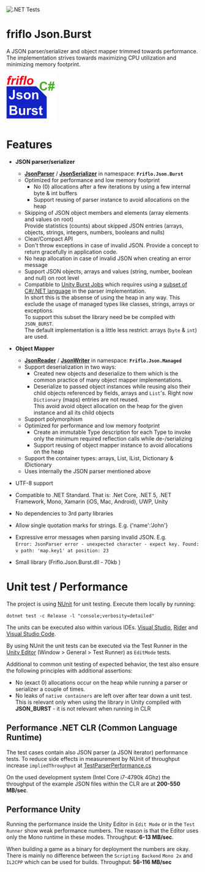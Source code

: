 ![.NET Tests](https://github.com/friflo/Friflo.Json.Burst/workflows/.NET/badge.svg)

# friflo Json.Burst

A JSON parser/serializer and object mapper trimmed towards performance.  
The implementation strives towards maximizing CPU utilization and minimizing memory footprint.

![Logo](docs/images/Friflo.Json.Burst-128.png) 
 



# Features

- **JSON parser/serializer**
	- [**JsonParser**](Json/Burst/JsonParser.cs) / [**JsonSerializer**](Json/Burst/JsonSerializer.cs) in namespace: **`Friflo.Json.Burst`**
	- Optimized for performance and low memory footprint
		- No (0) allocations after a few iterations by using a few internal byte & int buffers
		- Support reusing of parser instance to avoid allocations on the heap
	- Skipping of JSON object members and elements (array elements and values on root)  
		Provide statistics (counts) about skipped JSON entries (arrays, objects, strings, integers, numbers, booleans and nulls)
	- Clear/Compact API
	- Don't throw exceptions in case of invalid JSON. Provide a concept to return gracefully in application code.
	- No heap allocation in case of invalid JSON when creating an error message
	- Support JSON objects, arrays and values (string, number, boolean and null) on root level
	- Compatible to [Unity Burst Jobs](https://docs.unity3d.com/Packages/com.unity.burst@1.5/manual/docs/QuickStart.html)
	  which requires using a
	  [subset of C#/.NET language](https://docs.unity3d.com/Packages/com.unity.burst@1.5/manual/docs/CSharpLanguageSupport_Types.html)
	  in the parser implementation.  
	  In short this is the absense of using the heap in any way. This exclude the usage of managed types like classes, strings, arrays or exceptions.  
	  To support this subset the library need be be compiled with `JSON_BURST`.  
	  The default implementation is a little less restrict: arrays (`byte` & `int`) are used.

- **Object Mapper**
	- [**JsonReader**](Json/Managed/JsonReader.cs) / [**JsonWriter**](Json/Managed/JsonWriter.cs) in namespace: **`Friflo.Json.Managed`**
	- Support deserialization in two ways:
		- Created new objects and deserialize to them which is the common practice of many object mapper implementations.
		- Deserialize to passed object instances while reusing also their child objects referenced by fields,
		  arrays and `List`'s. Right now `Dictionary` (maps) entries are not reused.  
		  This avoid avoid object allocation on the heap for the given instance and all its child objects
	- Support polymorphism
	- Optimized for performance and low memory footprint
		- Create an immutable Type description for each Type to invoke only the minimum required reflection calls while de-/serializing
		- Support reusing of object mapper instance to avoid allocations on the heap
	- Support the container types: arrays, List, IList, Dictionary & IDictionary
	- Uses internally the JSON parser mentioned above
- UTF-8 support
- Compatible to .NET Standard.
	That is: .Net Core, .NET 5, .NET Framework, Mono, Xamarin (iOS, Mac, Android), UWP, Unity
- No dependencies to 3rd party libraries
- Allow single quotation marks for strings. E.g. {'name':'John'}
- Expressive error messages when parsing invalid JSON. E.g.  
  `Error: JsonParser error - unexpected character - expect key. Found: v path: 'map.key1' at position: 23`
- Small library (Friflo.Json.Burst.dll - 70kb )


# Unit test / Performance

The project is using [NUnit](https://nunit.org/) for unit testing. Execute them locally by running:
```
dotnet test -c Release -l "console;verbosity=detailed"
```
The units can be executed also within various IDEs. [Visual Studio](https://visualstudio.microsoft.com/),
[Rider](https://www.jetbrains.com/rider/) and [Visual Studio Code](https://visualstudio.microsoft.com/).

By using NUnit the unit tests can be executed via the Test Runner in the [Unity Editor](https://unity.com/)
(Window > General > Test Runner) as `EditMode` tests.

Additional to common unit testing of expected behavior, the test also ensure the following principles with additional assertions:
- No (exact 0) allocations occur on the heap while running a parser or serializer a couple of times.
- No leaks of `native containers` are left over after tear down a unit test.  
  This is relevant only when using the library in Unity compiled with **JSON_BURST** - it is not relevant when running in CLR

## Performance .NET CLR (Common Language Runtime)

The test cases contain also JSON parser (a JSON iterator) performance tests.
To reduce side effects in measurement by NUnit of throughput increase `impliedThroughput`
at [TestParserPerformance.cs](Json.Tests/Common/TestParserPerformance.cs)

On the used development system (Intel Core i7-4790k 4Ghz) the throughput of the example JSON files within the CLR are at **200-550 MB/sec**.

## Performance Unity

Running the performance inside the Unity Editor in `Edit Mode` or in the `Test Runner` show weak performance numbers.
The reason is that the Editor uses only the Mono runtime in these modes. Throughput: **6-13 MB/sec**.

When building a game as a binary for deployment the numbers are okay. There is mainly no difference between
the `Scripting Backend` `Mono 2x` and `IL2CPP` which can be used for builds. Throughput: **56-116 MB/sec**




